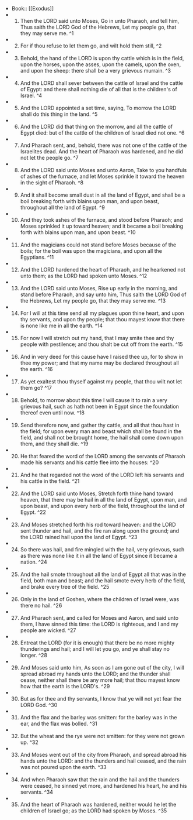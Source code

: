 - Book:: [[Exodus]]
- 1. Then the LORD said unto Moses, Go in unto Pharaoh, and tell him, Thus saith the LORD God of the Hebrews, Let my people go, that they may serve me. ^1
- 2. For if thou refuse to let them go, and wilt hold them still, ^2
- 3. Behold, the hand of the LORD is upon thy cattle which is in the field, upon the horses, upon the asses, upon the camels, upon the oxen, and upon the sheep: there shall be a very grievous murrain. ^3
- 4. And the LORD shall sever between the cattle of Israel and the cattle of Egypt: and there shall nothing die of all that is the children's of Israel. ^4
- 5. And the LORD appointed a set time, saying, To morrow the LORD shall do this thing in the land. ^5
- 6. And the LORD did that thing on the morrow, and all the cattle of Egypt died: but of the cattle of the children of Israel died not one. ^6
- 7. And Pharaoh sent, and, behold, there was not one of the cattle of the Israelites dead. And the heart of Pharaoh was hardened, and he did not let the people go. ^7
- 8. And the LORD said unto Moses and unto Aaron, Take to you handfuls of ashes of the furnace, and let Moses sprinkle it toward the heaven in the sight of Pharaoh. ^8
- 9. And it shall become small dust in all the land of Egypt, and shall be a boil breaking forth with blains upon man, and upon beast, throughout all the land of Egypt. ^9
- 10. And they took ashes of the furnace, and stood before Pharaoh; and Moses sprinkled it up toward heaven; and it became a boil breaking forth with blains upon man, and upon beast. ^10
- 11. And the magicians could not stand before Moses because of the boils; for the boil was upon the magicians, and upon all the Egyptians. ^11
- 12. And the LORD hardened the heart of Pharaoh, and he hearkened not unto them; as the LORD had spoken unto Moses. ^12
- 13. And the LORD said unto Moses, Rise up early in the morning, and stand before Pharaoh, and say unto him, Thus saith the LORD God of the Hebrews, Let my people go, that they may serve me. ^13
- 14. For I will at this time send all my plagues upon thine heart, and upon thy servants, and upon thy people; that thou mayest know that there is none like me in all the earth. ^14
- 15. For now I will stretch out my hand, that I may smite thee and thy people with pestilence; and thou shalt be cut off from the earth. ^15
- 16. And in very deed for this cause have I raised thee up, for to show in thee my power; and that my name may be declared throughout all the earth. ^16
- 17. As yet exaltest thou thyself against my people, that thou wilt not let them go? ^17
- 18. Behold, to morrow about this time I will cause it to rain a very grievous hail, such as hath not been in Egypt since the foundation thereof even until now. ^18
- 19. Send therefore now, and gather thy cattle, and all that thou hast in the field; for upon every man and beast which shall be found in the field, and shall not be brought home, the hail shall come down upon them, and they shall die. ^19
- 20. He that feared the word of the LORD among the servants of Pharaoh made his servants and his cattle flee into the houses: ^20
- 21. And he that regarded not the word of the LORD left his servants and his cattle in the field. ^21
- 22. And the LORD said unto Moses, Stretch forth thine hand toward heaven, that there may be hail in all the land of Egypt, upon man, and upon beast, and upon every herb of the field, throughout the land of Egypt. ^22
- 23. And Moses stretched forth his rod toward heaven: and the LORD sent thunder and hail, and the fire ran along upon the ground; and the LORD rained hail upon the land of Egypt. ^23
- 24. So there was hail, and fire mingled with the hail, very grievous, such as there was none like it in all the land of Egypt since it became a nation. ^24
- 25. And the hail smote throughout all the land of Egypt all that was in the field, both man and beast; and the hail smote every herb of the field, and brake every tree of the field. ^25
- 26. Only in the land of Goshen, where the children of Israel were, was there no hail. ^26
- 27. And Pharaoh sent, and called for Moses and Aaron, and said unto them, I have sinned this time: the LORD is righteous, and I and my people are wicked. ^27
- 28. Entreat the LORD (for it is enough) that there be no more mighty thunderings and hail; and I will let you go, and ye shall stay no longer. ^28
- 29. And Moses said unto him, As soon as I am gone out of the city, I will spread abroad my hands unto the LORD; and the thunder shall cease, neither shall there be any more hail; that thou mayest know how that the earth is the LORD's. ^29
- 30. But as for thee and thy servants, I know that ye will not yet fear the LORD God. ^30
- 31. And the flax and the barley was smitten: for the barley was in the ear, and the flax was bolled. ^31
- 32. But the wheat and the rye were not smitten: for they were not grown up. ^32
- 33. And Moses went out of the city from Pharaoh, and spread abroad his hands unto the LORD: and the thunders and hail ceased, and the rain was not poured upon the earth. ^33
- 34. And when Pharaoh saw that the rain and the hail and the thunders were ceased, he sinned yet more, and hardened his heart, he and his servants. ^34
- 35. And the heart of Pharaoh was hardened, neither would he let the children of Israel go; as the LORD had spoken by Moses. ^35
